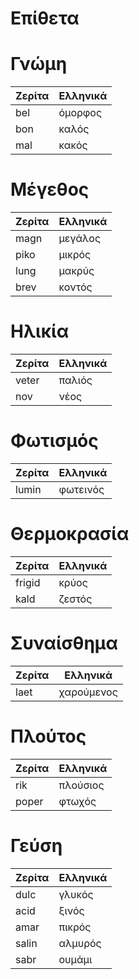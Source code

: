 # Επίθετα

# Γνώμη

| Ζερίτα | Ελληνικά |
| ------ | -------- |
| bel    | όμορφος  |
| bon    | καλός    |
| mal    | κακός    |

# Μέγεθος

| Ζερίτα | Ελληνικά |
| ------ | -------- |
| magn   | μεγάλος  |
| piko   | μικρός   |
| lung   | μακρύς   |
| brev   | κοντός   |

# Ηλικία

| Ζερίτα | Ελληνικά |
| ------ | -------- |
| veter  | παλιός   |
| nov    | νέος     |

# Φωτισμός

| Ζερίτα | Ελληνικά |
| ------ | -------- |
| lumin  | φωτεινός |

# Θερμοκρασία

| Ζερίτα | Ελληνικά |
| ------ | -------- |
| frigid | κρύος    |
| kald   | ζεστός   |

# Συναίσθημα

| Ζερίτα | Ελληνικά   |
| ------ | ---------- |
| laet   | χαρούμενος |

# Πλούτος

| Ζερίτα | Ελληνικά |
| ------ | -------- |
| rik    | πλούσιος |
| poper  | φτωχός   |

# Γεύση

| Ζερίτα | Ελληνικά |
| ------ | -------- |
| dulc   | γλυκός   |
| acid   | ξινός    |
| amar   | πικρός   |
| salin  | αλμυρός  |
| sabr   | ουμάμι   |
